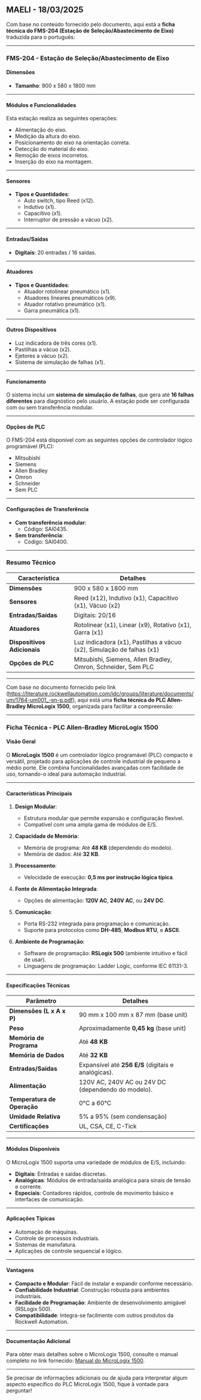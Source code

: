 ## MAELI - 18/03/2025


Com base no conteúdo fornecido pelo documento, aqui está a **ficha técnica do FMS-204 (Estação de Seleção/Abastecimento de Eixo)** traduzida para o português:

---

### **FMS-204 - Estação de Seleção/Abastecimento de Eixo**

#### **Dimensões**
- **Tamanho**: 900 x 580 x 1800 mm

---

#### **Módulos e Funcionalidades**
Esta estação realiza as seguintes operações:
- Alimentação do eixo.
- Medição da altura do eixo.
- Posicionamento do eixo na orientação correta.
- Detecção do material do eixo.
- Remoção de eixos incorretos.
- Inserção do eixo na montagem.

---

#### **Sensores**
- **Tipos e Quantidades**:
  - Auto switch, tipo Reed (x12).
  - Indutivo (x1).
  - Capacitivo (x1).
  - Interruptor de pressão a vácuo (x2).

---

#### **Entradas/Saídas**
- **Digitais**: 20 entradas / 16 saídas.

---

#### **Atuadores**
- **Tipos e Quantidades**:
  - Atuador rotolinear pneumático (x1).
  - Atuadores lineares pneumáticos (x9).
  - Atuador rotativo pneumático (x1).
  - Garra pneumática (x1).

---

#### **Outros Dispositivos**
- Luz indicadora de três cores (x1).
- Pastilhas a vácuo (x2).
- Ejetores a vácuo (x2).
- Sistema de simulação de falhas (x1).

---

#### **Funcionamento**
O sistema inclui um **sistema de simulação de falhas**, que gera até **16 falhas diferentes** para diagnóstico pelo usuário. A estação pode ser configurada com ou sem transferência modular.

---

#### **Opções de PLC**
O FMS-204 está disponível com as seguintes opções de controlador lógico programável (PLC):
- Mitsubishi
- Siemens
- Allen Bradley
- Omron
- Schneider
- Sem PLC

---

#### **Configurações de Transferência**
- **Com transferência modular**:
  - Código: SAI0435.
- **Sem transferência**:
  - Código: SAI0400.

---

### **Resumo Técnico**
| **Característica**           | **Detalhes**                                                                 |
|------------------------------|-----------------------------------------------------------------------------|
| **Dimensões**                | 900 x 580 x 1800 mm                                                        |
| **Sensores**                 | Reed (x12), Indutivo (x1), Capacitivo (x1), Vácuo (x2)                     |
| **Entradas/Saídas**          | Digitais: 20/16                                                            |
| **Atuadores**                | Rotolinear (x1), Linear (x9), Rotativo (x1), Garra (x1)                    |
| **Dispositivos Adicionais**  | Luz indicadora (x1), Pastilhas a vácuo (x2), Simulação de falhas (x1)      |
| **Opções de PLC**            | Mitsubishi, Siemens, Allen Bradley, Omron, Schneider, Sem PLC              |

---



Com base no documento fornecido pelo link (https://literature.rockwellautomation.com/idc/groups/literature/documents/um/1764-um001_-en-p.pdf), aqui está uma **ficha técnica do PLC Allen-Bradley MicroLogix 1500**, organizada para facilitar a compreensão:

---

### **Ficha Técnica - PLC Allen-Bradley MicroLogix 1500**

#### **Visão Geral**
O **MicroLogix 1500** é um controlador lógico programável (PLC) compacto e versátil, projetado para aplicações de controle industrial de pequeno a médio porte. Ele combina funcionalidades avançadas com facilidade de uso, tornando-o ideal para automação industrial.

---

#### **Características Principais**
1. **Design Modular**:
   - Estrutura modular que permite expansão e configuração flexível.
   - Compatível com uma ampla gama de módulos de E/S.

2. **Capacidade de Memória**:
   - Memória de programa: Até **48 KB** (dependendo do modelo).
   - Memória de dados: Até **32 KB**.

3. **Processamento**:
   - Velocidade de execução: **0,5 ms por instrução lógica típica**.

4. **Fonte de Alimentação Integrada**:
   - Opções de alimentação: **120V AC**, **240V AC**, ou **24V DC**.

5. **Comunicação**:
   - Porta RS-232 integrada para programação e comunicação.
   - Suporte para protocolos como **DH-485**, **Modbus RTU**, e **ASCII**.

6. **Ambiente de Programação**:
   - Software de programação: **RSLogix 500** (ambiente intuitivo e fácil de usar).
   - Linguagens de programação: Ladder Logic, conforme IEC 61131-3.

---

#### **Especificações Técnicas**
| **Parâmetro**               | **Detalhes**                                                                 |
|-----------------------------|-----------------------------------------------------------------------------|
| **Dimensões (L x A x P)**    | 90 mm x 100 mm x 87 mm (base unit)                                          |
| **Peso**                    | Aproximadamente **0,45 kg** (base unit)                                     |
| **Memória de Programa**      | Até **48 KB**                                                              |
| **Memória de Dados**         | Até **32 KB**                                                              |
| **Entradas/Saídas**          | Expansível até **256 E/S** (digitais e analógicas).                        |
| **Alimentação**              | 120V AC, 240V AC ou 24V DC (dependendo do modelo).                         |
| **Temperatura de Operação**  | 0°C a 60°C                                                                 |
| **Umidade Relativa**         | 5% a 95% (sem condensação)                                                 |
| **Certificações**            | UL, CSA, CE, C-Tick                                                       |

---

#### **Módulos Disponíveis**
O MicroLogix 1500 suporta uma variedade de módulos de E/S, incluindo:
- **Digitais**: Entradas e saídas discretas.
- **Analógicas**: Módulos de entrada/saída analógica para sinais de tensão e corrente.
- **Especiais**: Contadores rápidos, controle de movimento básico e interfaces de comunicação.

---

#### **Aplicações Típicas**
- Automação de máquinas.
- Controle de processos industriais.
- Sistemas de manufatura.
- Aplicações de controle sequencial e lógico.

---

#### **Vantagens**
- **Compacto e Modular**: Fácil de instalar e expandir conforme necessário.
- **Confiabilidade Industrial**: Construção robusta para ambientes industriais.
- **Facilidade de Programação**: Ambiente de desenvolvimento amigável (RSLogix 500).
- **Compatibilidade**: Integra-se facilmente com outros produtos da Rockwell Automation.

---

#### **Documentação Adicional**
Para obter mais detalhes sobre o MicroLogix 1500, consulte o manual completo no link fornecido:
[Manual do MicroLogix 1500](https://literature.rockwellautomation.com/idc/groups/literature/documents/um/1764-um001_-en-p.pdf).

---

Se precisar de informações adicionais ou de ajuda para interpretar algum aspecto específico do PLC MicroLogix 1500, fique à vontade para perguntar!
